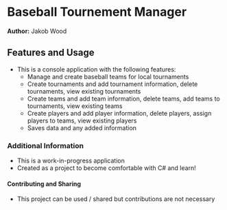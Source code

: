 # Baseball Tournement Manager

**Author:** Jakob Wood

## Features and Usage

- This is a console application with the following features:
    - Manage and create baseball teams for local tournaments
    - Create tournaments and add tournament information, delete tournaments, view existing tournaments 
    - Create teams and add team information, delete teams, add teams to tournaments, view existing teams
    - Create players and add player information, delete players, assign players to teams, view existing players
    - Saves data and any added information

### Additional Information

- This is a work-in-progress application
- Created as a project to become comfortable with C# and learn!

#### Contributing and Sharing

- This project can be used / shared but contributions are not necessary

